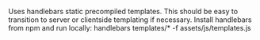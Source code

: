 Uses handlebars static precompiled templates. This should be easy to transition to server or clientside templating if necessary.
Install handlebars from npm and run locally:
    handlebars templates/* -f assets/js/templates.js
